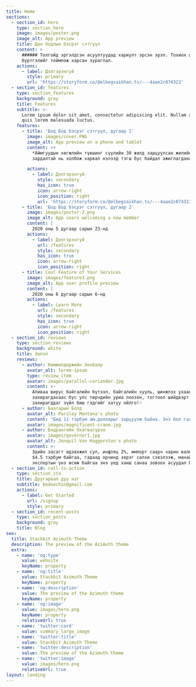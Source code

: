 ```yaml
---
title: Home
sections:
  - section_id: hero
    type: section_hero
    image: images/poster.png
    image_alt: App preview
    title: Дан бодлын бэсрэг сэтгүүл
    content: >
      ###### Толгойд эргэлдсэн асуултуудад хариулт эрсэн эрэл. Тохиох цагийн
      бүртгэлийг тоймлож харсан зураглал.
    actions:
      - label: Дэлгэрэнгүй
        style: primary
        url: 'https://storyform.co/@elbegsaikhan.ts/---4aae2c074323'
  - section_id: features
    type: section_features
    background: gray
    title: Features
    subtitle: >-
      Lorem ipsum dolor sit amet, consectetur adipiscing elit. Nullam a metus
      quis lorem malesuada luctus.
    features:
      - title: 'Бод Бод бэсрэг сэтгүүл, дугаар 1'
        image: images/cover.PNG
        image_alt: App preview on a phone and tablet
        content: >+
          *Аймгуудын хөгжлийн түвшинг сүүлийн 30 жилд зарцуулсан жилийн дундаж
          зардалтай нь холбож харвал нэлээд тэгш бус байдал ажиглагдана.*

        actions:
          - label: Дэлгэрэнгүй
            style: secondary
            has_icon: true
            icon: arrow-right
            icon_position: right
            url: 'https://storyform.co/@elbegsaikhan.ts/---4aae2c074323'
      - title: 'Бод Бод бэсрэг сэтгүүл, дугаар 2'
        image: images/poster-2.png
        image_alt: App users welcoming a new member
        content: |
          2020 оны 5 дугаар сарын 23-нд
        actions:
          - label: Дэлгэрэнгүй
            url: /features
            style: secondary
            has_icon: true
            icon: arrow-right
            icon_position: right
      - title: Cool Feature of Your Services
        image: images/feature3.png
        image_alt: App user profile preview
        content: |
          2020 оны 6 дугаар сарын 6-нд
        actions:
          - label: Learn More
            url: /features
            style: secondary
            has_icon: true
            icon: arrow-right
            icon_position: right
  - section_id: reviews
    type: section_reviews
    background: white
    title: Эшлэл
    reviews:
      - author: Намжилдоржийн Энхбаяр
        avatar_alt: lorem-ipsum
        type: review_item
        avatar: images/parallel-coriander.jpg
        content: >-
          Аливаа вирус байгалийн бүтээл, байгалийн хууль, шинжлэх ухаанд л
          захирагдахаас бус улс төрчдийн уриа лоозон, тогтоол шийдвэрт
          захирагддаг зүйл биш гэдгийг хатуу ойлго!☝
      - author: Баатарын Болд
        avatar_alt: Parsley Montana's photo
        content: "Бид 11 тэрбум ам.долларыг зарцуулж байна. Энэ бол ганцхан хөрөнгө оруулагчаас гарч байгаа зардал. Хөрөнгө оруулалт гэхээр хөрөнгө авч байгаа мэт ойлгож болохгүй.\_ Хөрөнгө оруулалт бол\_ манай компаниас гарч байгаа зардал."
        avatar: images/magnificent-crane.jpg
      - author: Бядрангийн Лхагвасүрэн
        avatar: images/governor1.jpg
        avatar_alt: Jonquil Von Haggerston's photo
        content: >-
          Эдийн засагт идэвхжил сул, инфляц 2%, импорт саарч харин валютын нѳѳц
          $4.5 тэрбум байгаа, гадаад орчинд эерэг салхи сэвэлзэж, манай
          экспортын үнэ өсөж байгаа энэ үед ханш санаа зовоох асуудал бус.
  - section_id: call-to-action
    type: section_cta
    title: Дуугарвал дуу нэг
    subtitle: bodoochin@gmail.com
    actions:
      - label: Get Started
        url: /signup
        style: primary
  - section_id: recent-posts
    type: section_posts
    background: gray
    title: Blog
seo:
  title: Stackbit Azimuth Theme
  description: The preview of the Azimuth theme
  extra:
    - name: 'og:type'
      value: website
      keyName: property
    - name: 'og:title'
      value: Stackbit Azimuth Theme
      keyName: property
    - name: 'og:description'
      value: The preview of the Azimuth theme
      keyName: property
    - name: 'og:image'
      value: images/hero.png
      keyName: property
      relativeUrl: true
    - name: 'twitter:card'
      value: summary_large_image
    - name: 'twitter:title'
      value: Stackbit Azimuth Theme
    - name: 'twitter:description'
      value: The preview of the Azimuth theme
    - name: 'twitter:image'
      value: images/hero.png
      relativeUrl: true
layout: landing
---
```


